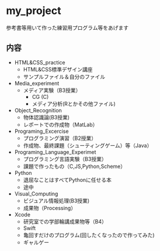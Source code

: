 # my_project
参考書等用いて作った練習用プログラム等をあげます

## 内容
* HTML&CSS_practice
  * HTML&CSS標準デザイン講座
  * サンプルファイル＆自分のファイル
* Media_experiment
  * メディア実験（B3授業）
    * CG (C)
    * メディア分析(Rとかその他ファイル)
* Object_Recognition
  * 物体認識論(B3授業)
  * レポートでの作成物（MatLab）
* Programing_Excercise
  * プログラミング演習（B2授業）
  * 作成物、最終課題（シューティングゲーム）等（Java）
* Programing_Language_Experimet
  * プログラミング言語実験（B3授業）
  * 課題で作ったもの（C,JS,Python,Scheme）
* Python
  * 退屈なことはすべてPythonに任せる本
  * 途中
* Visual_Computing
  * ビジュアル情報処理(B3授業)
  * 成果物（Processing）
* Xcode
  * 研究室での学部輪講成果物等（B4）
  * Swift
  * 亀回すだけのプログラム(回したくなったので作ってみた)
  * ギャルゲー

